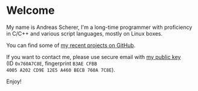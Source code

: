 # Welcome

My name is Andreas Scherer, I'm a long-time programmer with proficiency in
C/C++ and various script languages, mostly on Linux boxes.

You can find some of [my recent projects on
GitHub](https://github.com/ascherer/).

If you want to contact me, please use secure email with [my public
key](https://pgp.mit.edu/pks/lookup?search=0x760a7c8e&op=vindex&fingerprint=on)
(ID&nbsp;<code>0x760A7C8E</code>,
fingerprint <code>B3AE CFBB 4005 A202 CD9E 12E5 A460 BECB 760A 7C8E</code>).

Enjoy!
